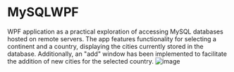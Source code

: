 # MySQLWPF
WPF application as a practical exploration of accessing MySQL databases hosted on remote servers. The app features functionality for selecting a continent and a country, displaying the cities currently stored in the database. Additionally, an "add" window has been implemented to facilitate the addition of new cities for the selected country.
![image](https://github.com/kxtxrinx/MySQLWPF/assets/78937711/31e4793b-5c37-4c5e-b23f-3539c5234a29)
